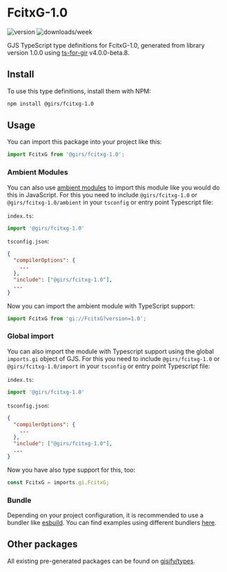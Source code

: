 
# FcitxG-1.0

![version](https://img.shields.io/npm/v/@girs/fcitxg-1.0)
![downloads/week](https://img.shields.io/npm/dw/@girs/fcitxg-1.0)


GJS TypeScript type definitions for FcitxG-1.0, generated from library version 1.0.0 using [ts-for-gir](https://github.com/gjsify/ts-for-gir) v4.0.0-beta.8.


## Install

To use this type definitions, install them with NPM:
```bash
npm install @girs/fcitxg-1.0
```

## Usage

You can import this package into your project like this:
```ts
import FcitxG from '@girs/fcitxg-1.0';
```

### Ambient Modules

You can also use [ambient modules](https://github.com/gjsify/ts-for-gir/tree/main/packages/cli#ambient-modules) to import this module like you would do this in JavaScript.
For this you need to include `@girs/fcitxg-1.0` or `@girs/fcitxg-1.0/ambient` in your `tsconfig` or entry point Typescript file:

`index.ts`:
```ts
import '@girs/fcitxg-1.0'
```

`tsconfig.json`:
```json
{
  "compilerOptions": {
    ...
  },
  "include": ["@girs/fcitxg-1.0"],
  ...
}
```

Now you can import the ambient module with TypeScript support: 

```ts
import FcitxG from 'gi://FcitxG?version=1.0';
```

### Global import

You can also import the module with Typescript support using the global `imports.gi` object of GJS.
For this you need to include `@girs/fcitxg-1.0` or `@girs/fcitxg-1.0/import` in your `tsconfig` or entry point Typescript file:

`index.ts`:
```ts
import '@girs/fcitxg-1.0'
```

`tsconfig.json`:
```json
{
  "compilerOptions": {
    ...
  },
  "include": ["@girs/fcitxg-1.0"],
  ...
}
```

Now you have also type support for this, too:

```ts
const FcitxG = imports.gi.FcitxG;
```

### Bundle

Depending on your project configuration, it is recommended to use a bundler like [esbuild](https://esbuild.github.io/). You can find examples using different bundlers [here](https://github.com/gjsify/ts-for-gir/tree/main/examples).

## Other packages

All existing pre-generated packages can be found on [gjsify/types](https://github.com/gjsify/types).

